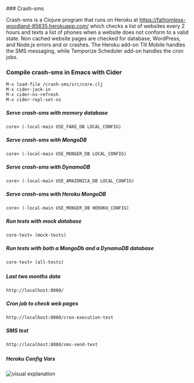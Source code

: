 ﻿﻿﻿﻿﻿﻿﻿﻿﻿﻿﻿﻿﻿﻿﻿﻿﻿﻿﻿﻿﻿﻿﻿﻿﻿﻿### Crash-sms ﻿﻿﻿Crash-sms is a Clojure program that runs on Heroku at https://fathomless-woodland-85635.herokuapp.com/ which checks a list of websites every 2 hours and texts a list of phones when a website does not conform to a valid state. Non cached website pages are checked for database, WordPress, and Node.js errors and or crashes. The Heroku add-on Till Mobile handles the SMS messaging, while Temporize Scheduler add-on handles the cron jobs.### Compile crash-sms in Emacs with Cider```M-x load-file /crash-sms/src/core.cljM-x cider-jack-inM-x cider-ns-refreshM-x cider-repl-set-ns```  ##### Serve crash-sms with memory database```core> (-local-main USE_FAKE_DB LOCAL_CONFIG)```##### Serve crash-sms with MongoDB```core> (-local-main USE_MONGER_DB LOCAL_CONFIG)```##### Serve crash-sms with DynamoDB```core> (-local-main USE_AMAZONICA_DB LOCAL_CONFIG)```##### Serve crash-sms with Heroku MongoDB```core> (-local-main USE_MONGER_DB HEROKU_CONFIG)```##### Run tests with mock database```core-test> (mock-tests)```##### Run tests with both a MongoDb and a DynamoDB database```core-test> (all-tests)```######## Last two months data```http://localhost:8080/```##### Cron job to check web pages```http://localhost:8080/cron-execution-test```##### SMS test```http://localhost:8080/sms-send-test```######## Heroku Config Vars![visual explanation](https://github.com/steenhansen/crash-sms/blob/master/heroku-config-vars.png)